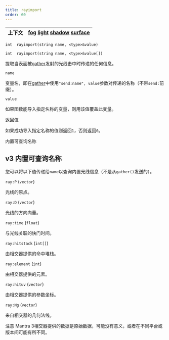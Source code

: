 ```yaml
---
title: rayimport
order: 60
---
```

| 上下文 | [fog](../contexts/fog.html)  [light](../contexts/light.html)  [shadow](../contexts/shadow.html)  [surface](../contexts/surface.html) |
| --- | --- |

`int  rayimport(string name, <type>&value)`

`int  rayimport(string name, <type>&value[])`

提取当表面被[gather](gather.html "向场景发射光线并返回被光线击中的表面着色器信息")发射的光线击中时传递的任何信息。

`name`

变量名，即在[gather](gather.html "向场景发射光线并返回被光线击中的表面着色器信息")中使用`"send:name", value`参数对传递的名称（不带`send:`前缀）。

`value`

如果函数能导入指定名称的变量，则用该值覆盖此变量。

返回值

如果成功导入指定名称的值则返回`1`，否则返回`0`。

内置可查询名称

## v3 内置可查询名称

您可以将以下值传递给`name`以查询内置光线信息（不是从`gather()`发送的）。

`ray:P` (`vector`)

光线的原点。

`ray:D` (`vector`)

光线的方向向量。

`ray:time` (`float`)

与光线关联的快门时间。

`ray:hitstack` (`int[]`)

由相交器提供的命中堆栈。

`ray:element` (`int`)

由相交器提供的元素。

`ray:hituv` (`vector`)

由相交器提供的参数坐标。

`ray:Ng` (`vector`)

来自相交器的几何法线。

注意
Mantra 3相交器提供的数据是原始数据，可能没有意义，或者在不同平台或版本间可能有所不同。
